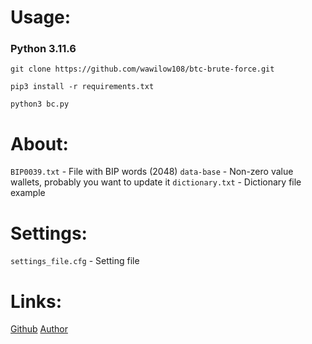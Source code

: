 # Usage: 
### Python 3.11.6
```shell
git clone https://github.com/wawilow108/btc-brute-force.git

pip3 install -r requirements.txt

python3 bc.py
```

# About:
`BIP0039.txt` - File with BIP words (2048)
`data-base` - Non-zero value wallets, probably you want to update it
`dictionary.txt` - Dictionary file example

# Settings: 
`settings_file.cfg` - Setting file

# Links:
[Github](https://github.com/wawilow108/btc-brute-force)
[Author](https://github.com/wawilow108/)